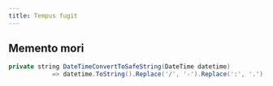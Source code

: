 ```yaml
---
title: Tempus fugit
---
```


## Memento mori

```java
private string DateTimeConvertToSafeString(DateTime datetime)
            => datetime.ToString().Replace('/', '-').Replace(':', '.');
```